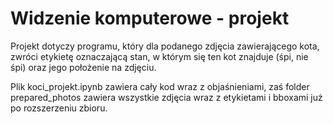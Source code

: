 # Widzenie komputerowe - projekt

Projekt dotyczy programu, który dla podanego zdjęcia zawierającego kota, zwróci
etykietę oznaczającą stan, w którym się ten kot znajduje (śpi, nie śpi) oraz jego położenie na zdjęciu.

Plik koci_projekt.ipynb zawiera cały kod wraz z objaśnieniami, zaś folder prepared_photos zawiera wszystkie zdjęcia wraz z etykietami i bboxami już po rozszerzeniu zbioru.
 
